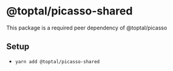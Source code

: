 # @toptal/picasso-shared

This package is a required peer dependency of @toptal/picasso

## Setup

- `yarn add @toptal/picasso-shared`
